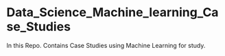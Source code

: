 # Data_Science_Machine_learning_Case_Studies
In this Repo. Contains Case Studies using Machine Learning for study.
